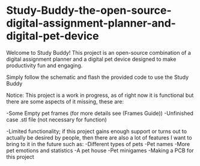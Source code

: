 # Study-Buddy-the-open-source-digital-assignment-planner-and-digital-pet-device
Welcome to Study Buddy! This project is an open-source combination of a digital assignment planner and a digital pet device designed to make productivity fun and engaging.

Simply follow the schematic and flash the provided code to use the Study Buddy

Notice:
This project is a work in progress, as of right now it is functional but there are some aspects of it missing, these are:

-Some Empty pet frames (for more details see (Frames Guide))
-Unfinished case .stl file (not necessary for function)

-Limited functionality; if this project gains enough support or turns out to actually be desired by people, then there are also a lot of features I want to bring to it in the future such as:
-Different types of pets
-Pet names 
-More pet emotions and statistics 
-A pet house
-Pet minigames
-Making a PCB for this project